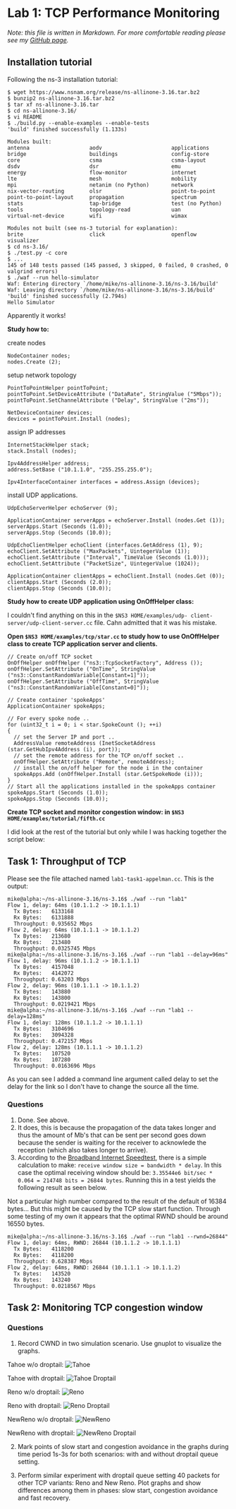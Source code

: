 Lab 1: TCP Performance Monitoring
=================================

*Note: this file is written in Markdown. For more comfortable reading please see my [GitHub page](https://github.com/michielappelman/an).*

Installation tutorial
---------------------

Following the ns-3 installation tutorial:

    $ wget https://www.nsnam.org/release/ns-allinone-3.16.tar.bz2
    $ bunzip2 ns-allinone-3.16.tar.bz2 
	$ tar xf ns-allinone-3.16.tar 
	$ cd ns-allinone-3.16/
	$ vi README 
	$ ./build.py --enable-examples --enable-tests
	'build' finished successfully (1.133s)

	Modules built:
	antenna                   aodv                      applications             
	bridge                    buildings                 config-store             
	core                      csma                      csma-layout              
	dsdv                      dsr                       emu                      
	energy                    flow-monitor              internet                 
	lte                       mesh                      mobility                 
	mpi                       netanim (no Python)       network                  
	nix-vector-routing        olsr                      point-to-point           
	point-to-point-layout     propagation               spectrum                 
	stats                     tap-bridge                test (no Python)         
	tools                     topology-read             uan                      
	virtual-net-device        wifi                      wimax                    

	Modules not built (see ns-3 tutorial for explanation):
	brite                     click                     openflow                 
	visualizer
	$ cd ns-3.16/
	$ ./test.py -c core
	$ ...
	145 of 148 tests passed (145 passed, 3 skipped, 0 failed, 0 crashed, 0 valgrind errors)
	$ ./waf --run hello-simulator
	Waf: Entering directory `/home/mike/ns-allinone-3.16/ns-3.16/build'
	Waf: Leaving directory `/home/mike/ns-allinone-3.16/ns-3.16/build'
	'build' finished successfully (2.794s)
	Hello Simulator

Apparently it works!

**Study how to:**

create nodes

    NodeContainer nodes;
    nodes.Create (2);

setup network topology

    PointToPointHelper pointToPoint;
    pointToPoint.SetDeviceAttribute ("DataRate", StringValue ("5Mbps"));
    pointToPoint.SetChannelAttribute ("Delay", StringValue ("2ms"));
    
    NetDeviceContainer devices;
    devices = pointToPoint.Install (nodes);

assign IP addresses

    InternetStackHelper stack;
    stack.Install (nodes);
    
    Ipv4AddressHelper address;
    address.SetBase ("10.1.1.0", "255.255.255.0");
    
    Ipv4InterfaceContainer interfaces = address.Assign (devices);

install UDP applications.

    UdpEchoServerHelper echoServer (9);
    
    ApplicationContainer serverApps = echoServer.Install (nodes.Get (1));
    serverApps.Start (Seconds (1.0));
    serverApps.Stop (Seconds (10.0));
    
    UdpEchoClientHelper echoClient (interfaces.GetAddress (1), 9);
    echoClient.SetAttribute ("MaxPackets", UintegerValue (1));
    echoClient.SetAttribute ("Interval", TimeValue (Seconds (1.0)));
    echoClient.SetAttribute ("PacketSize", UintegerValue (1024));
    
    ApplicationContainer clientApps = echoClient.Install (nodes.Get (0));
    clientApps.Start (Seconds (2.0));
    clientApps.Stop (Seconds (10.0));

**Study how to create UDP application using OnOffHelper class:**

I couldn't find anything on this in the `$NS3 HOME/examples/udp- client-server/udp-client-server.cc` file. Cahn admitted that it was his mistake.


**Open `$NS3 HOME/examples/tcp/star.cc` to study how to use OnOffHelper class to create TCP application server and clients.**

    // Create on/off TCP socket
    OnOffHelper onOffHelper ("ns3::TcpSocketFactory", Address ());
    onOffHelper.SetAttribute ("OnTime", StringValue ("ns3::ConstantRandomVariable[Constant=1]"));
    onOffHelper.SetAttribute ("OffTime", StringValue ("ns3::ConstantRandomVariable[Constant=0]"));

    // Create container 'spokeApps'
    ApplicationContainer spokeApps;

    // For every spoke node ..
    for (uint32_t i = 0; i < star.SpokeCount (); ++i)
    {   
	  // set the Server IP and port ..
      AddressValue remoteAddress (InetSocketAddress (star.GetHubIpv4Address (i), port));
      // set the remote address for the TCP on/off socket ..
      onOffHelper.SetAttribute ("Remote", remoteAddress);
      // install the on/off helper for the node i in the container
      spokeApps.Add (onOffHelper.Install (star.GetSpokeNode (i)));
    }   
    // Start all the applications installed in the spokeApps container
    spokeApps.Start (Seconds (1.0));
    spokeApps.Stop (Seconds (10.0));

**Create TCP socket and monitor congestion window: in `$NS3 HOME/examples/tutorial/fifth.cc`**

I did look at the rest of the tutorial but only while I was hacking together the script below:

Task 1: Throughput of TCP
-------------------------

Please see the file attached named `lab1-task1-appelman.cc`. This is the output:

    mike@alpha:~/ns-allinone-3.16/ns-3.16$ ./waf --run "lab1"
    Flow 1, delay: 64ms (10.1.1.2 -> 10.1.1.1)
      Tx Bytes:   6133168
      Rx Bytes:   6131888
      Throughput: 0.935652 Mbps
    Flow 2, delay: 64ms (10.1.1.1 -> 10.1.1.2)
      Tx Bytes:   213680
      Rx Bytes:   213480
      Throughput: 0.0325745 Mbps
    mike@alpha:~/ns-allinone-3.16/ns-3.16$ ./waf --run "lab1 --delay=96ms"
    Flow 1, delay: 96ms (10.1.1.2 -> 10.1.1.1)
      Tx Bytes:   4157048
      Rx Bytes:   4142072
      Throughput: 0.63203 Mbps
    Flow 2, delay: 96ms (10.1.1.1 -> 10.1.1.2)
      Tx Bytes:   143880
      Rx Bytes:   143800
      Throughput: 0.0219421 Mbps
    mike@alpha:~/ns-allinone-3.16/ns-3.16$ ./waf --run "lab1 --delay=128ms"
    Flow 1, delay: 128ms (10.1.1.2 -> 10.1.1.1)
      Tx Bytes:   3104696
      Rx Bytes:   3094328
      Throughput: 0.472157 Mbps
    Flow 2, delay: 128ms (10.1.1.1 -> 10.1.1.2)
      Tx Bytes:   107520
      Rx Bytes:   107280
      Throughput: 0.0163696 Mbps

As you can see I added a command line argument called delay to set the delay for the link so I don't have to change the source all the time.

### Questions ###

1. Done. See above.
1. It does, this is because the propagation of the data takes longer and thus the amount of Mb's that can be sent per second goes down because the sender is waiting for the receiver to acknowlede the reception (which also takes longer to arrive).
1. According to the [Broadband Internet Speedtest](http://speedtest.raketforskning.com/tuning-tcp-window-size.html), there is a simple calculation to make: `receive window size = bandwidth * delay`. In this case the optimal receiving window should be: `3.35544e6 bit/sec * 0.064 = 214748 bits = 26844 bytes`. Running this in a test yields the following result as seen below.

Not a particular high number compared to the result of the default of 16384 bytes... But this might be caused by the TCP slow start function. Through some testing of my own it appears that the optimal RWND should be around 16550 bytes.

    mike@alpha:~/ns-allinone-3.16/ns-3.16$ ./waf --run "lab1 --rwnd=26844"
	Flow 1, delay: 64ms, RWND: 26844 (10.1.1.2 -> 10.1.1.1)
	  Tx Bytes:   4118200
	  Rx Bytes:   4118200
	  Throughput: 0.628387 Mbps
	Flow 2, delay: 64ms, RWND: 26844 (10.1.1.1 -> 10.1.1.2)
	  Tx Bytes:   143520
	  Rx Bytes:   143240
	  Throughput: 0.0218567 Mbps

Task 2: Monitoring TCP congestion window
----------------------------------------

### Questions ###

1. Record CWND in two simulation scenario. Use gnuplot to visualize the graphs.

Tahoe w/o droptail:
![Tahoe](results-2a/tahoe.png)

Tahoe with droptail:
![Tahoe Droptail](results-2a/tahoe-droptail.png)

Reno w/o droptail:
![Reno](results-2a/reno.png)

Reno with droptail:
![Reno Droptail](results-2a/reno-droptail.png)

NewReno w/o droptail:
![NewReno](results-2a/newreno.png)

NewReno with droptail:
![NewReno Droptail](results-2a/newreno-droptail.png)

2. Mark points of slow start and congestion avoidance in the graphs during time period 1s-3s for both scenarios: with and without droptail queue setting.

3. Perform similar experiment with droptail queue setting 40 packets for other TCP variants: Reno and New Reno. Plot graphs and show differences among them in phases: slow start, congestion avoidance and fast recovery.
